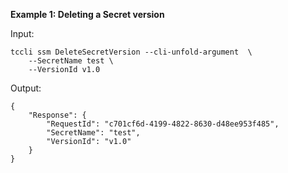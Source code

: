 **Example 1: Deleting a Secret version**



Input: 

```
tccli ssm DeleteSecretVersion --cli-unfold-argument  \
    --SecretName test \
    --VersionId v1.0
```

Output: 
```
{
    "Response": {
        "RequestId": "c701cf6d-4199-4822-8630-d48ee953f485",
        "SecretName": "test",
        "VersionId": "v1.0"
    }
}
```


